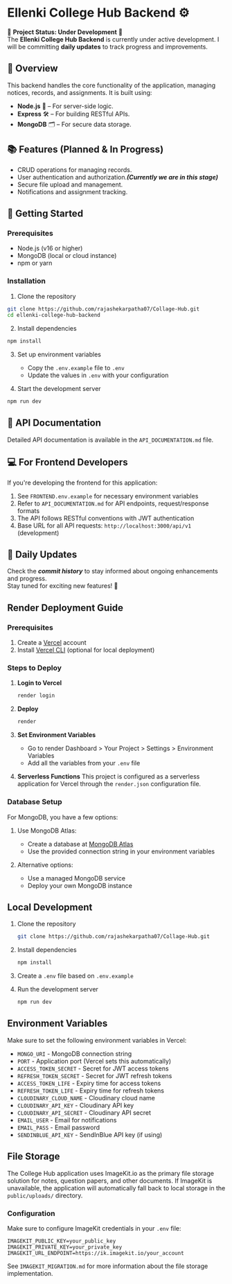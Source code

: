# Ellenki College Hub Backend ⚙️

🚧 **Project Status: Under Development** 🚧  
The **Ellenki College Hub Backend** is currently under active development. I will be committing **daily updates** to track progress and improvements.

## 📝 Overview
This backend handles the core functionality of the application, managing notices, records, and assignments. It is built using:

- **Node.js** 🚀 – For server-side logic.
- **Express** 🛠️ – For building RESTful APIs.
- **MongoDB** 🗂️ – For secure data storage.

## 📚 Features (Planned & In Progress)
- CRUD operations for managing records.
- User authentication and authorization.***(Currently we are in this stage)***
- Secure file upload and management.
- Notifications and assignment tracking.

## 🚀 Getting Started

### Prerequisites
- Node.js (v16 or higher)
- MongoDB (local or cloud instance)
- npm or yarn

### Installation
1. Clone the repository
```bash
git clone https://github.com/rajashekarpatha07/Collage-Hub.git
cd ellenki-college-hub-backend
```

2. Install dependencies
```bash
npm install
```

3. Set up environment variables
   - Copy the `.env.example` file to `.env`
   - Update the values in `.env` with your configuration

4. Start the development server
```bash
npm run dev
```

## 🔌 API Documentation
Detailed API documentation is available in the `API_DOCUMENTATION.md` file.

## 💻 For Frontend Developers
If you're developing the frontend for this application:
1. See `FRONTEND.env.example` for necessary environment variables
2. Refer to `API_DOCUMENTATION.md` for API endpoints, request/response formats
3. The API follows RESTful conventions with JWT authentication
4. Base URL for all API requests: `http://localhost:3000/api/v1` (development)

## 📅 Daily Updates
Check the ***commit history*** to stay informed about ongoing enhancements and progress.  
Stay tuned for exciting new features! 🎉

## Render Deployment Guide

### Prerequisites

1. Create a [Vercel](https://render/) account
2. Install [Vercel CLI](https://render.com/docs/cli) (optional for local deployment)

### Steps to Deploy

1. **Login to Vercel**
   ```bash
   render login
   ```

2. **Deploy**
   ```bash
   render
   ```

3. **Set Environment Variables**
   - Go to render Dashboard > Your Project > Settings > Environment Variables
   - Add all the variables from your `.env` file

4. **Serverless Functions**
   This project is configured as a serverless application for Vercel through the `render.json` configuration file.

### Database Setup

For MongoDB, you have a few options:

1. Use MongoDB Atlas:
   - Create a database at [MongoDB Atlas](https://www.mongodb.com/cloud/atlas)
   - Use the provided connection string in your environment variables

2. Alternative options:
   - Use a managed MongoDB service
   - Deploy your own MongoDB instance

## Local Development

1. Clone the repository
   ```bash
   git clone https://github.com/rajashekarpatha07/Collage-Hub.git
   ```

2. Install dependencies
   ```bash
   npm install
   ```

3. Create a `.env` file based on `.env.example`

4. Run the development server
   ```bash
   npm run dev
   ```

## Environment Variables

Make sure to set the following environment variables in Vercel:

- `MONGO_URI` - MongoDB connection string
- `PORT` - Application port (Vercel sets this automatically)
- `ACCESS_TOKEN_SECRET` - Secret for JWT access tokens
- `REFRESH_TOKEN_SECRET` - Secret for JWT refresh tokens
- `ACCESS_TOKEN_LIFE` - Expiry time for access tokens
- `REFRESH_TOKEN_LIFE` - Expiry time for refresh tokens
- `CLOUDINARY_CLOUD_NAME` - Cloudinary cloud name
- `CLOUDINARY_API_KEY` - Cloudinary API key
- `CLOUDINARY_API_SECRET` - Cloudinary API secret
- `EMAIL_USER` - Email for notifications
- `EMAIL_PASS` - Email password
- `SENDINBLUE_API_KEY` - SendInBlue API key (if using)

## File Storage

The College Hub application uses ImageKit.io as the primary file storage solution for notes, question papers, and other documents. If ImageKit is unavailable, the application will automatically fall back to local storage in the `public/uploads/` directory.

### Configuration

Make sure to configure ImageKit credentials in your `.env` file:

```
IMAGEKIT_PUBLIC_KEY=your_public_key
IMAGEKIT_PRIVATE_KEY=your_private_key
IMAGEKIT_URL_ENDPOINT=https://ik.imagekit.io/your_account
```

See `IMAGEKIT_MIGRATION.md` for more information about the file storage implementation.
